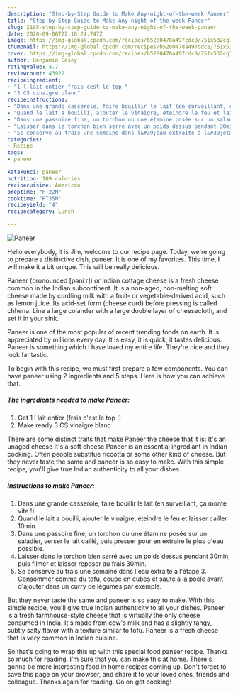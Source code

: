 ```yaml
---
description: "Step-by-Step Guide to Make Any-night-of-the-week Paneer"
title: "Step-by-Step Guide to Make Any-night-of-the-week Paneer"
slug: 2195-step-by-step-guide-to-make-any-night-of-the-week-paneer
date: 2020-09-06T22:10:24.747Z
image: https://img-global.cpcdn.com/recipes/b5280478a497cdc8/751x532cq70/paneer-photo-principale-de-la-recette.jpg
thumbnail: https://img-global.cpcdn.com/recipes/b5280478a497cdc8/751x532cq70/paneer-photo-principale-de-la-recette.jpg
cover: https://img-global.cpcdn.com/recipes/b5280478a497cdc8/751x532cq70/paneer-photo-principale-de-la-recette.jpg
author: Benjamin Casey
ratingvalue: 4.7
reviewcount: 43922
recipeingredient:
- "1 l lait entier frais cest le top "
- "3 CS vinaigre blanc"
recipeinstructions:
- "Dans une grande casserole, faire bouillir le lait (en surveillant, ça monte vite !)"
- "Quand le lait a bouilli, ajouter le vinaigre, éteindre le feu et laisser cailler 10min."
- "Dans une passoire fine, un torchon ou une étamine posée sur un saladier, verser le lait caillé, puis presser pour en extraire le plus d&#39;eau possible."
- "Laisser dans le torchon bien serré avec un poids dessus pendant 30min, puis filmer et laisser reposer au frais 30min."
- "Se conserve au frais une semaine dans l&#39;eau extraite à l&#39;étape 3. Consommer comme du tofu, coupé en cubes et sauté à la poêle avant d&#39;ajouter dans un curry de légumes par exemple."
categories:
- Recipe
tags:
- paneer

katakunci: paneer 
nutrition: 109 calories
recipecuisine: American
preptime: "PT22M"
cooktime: "PT35M"
recipeyield: "4"
recipecategory: Lunch

---
```



![Paneer](https://img-global.cpcdn.com/recipes/b5280478a497cdc8/751x532cq70/paneer-photo-principale-de-la-recette.jpg)

Hello everybody, it is Jim, welcome to our recipe page. Today, we're going to prepare a distinctive dish, paneer. It is one of my favorites. This time, I will make it a bit unique. This will be really delicious.

Paneer (pronounced [pəniːr]) or Indian cottage cheese is a fresh cheese common in the Indian subcontinent. It is a non-aged, non-melting soft cheese made by curdling milk with a fruit- or vegetable-derived acid, such as lemon juice. Its acid-set form (cheese curd) before pressing is called chhena. Line a large colander with a large double layer of cheesecloth, and set it in your sink.

Paneer is one of the most popular of recent trending foods on earth. It is appreciated by millions every day. It is easy, it is quick, it tastes delicious. Paneer is something which I have loved my entire life. They're nice and they look fantastic.


To begin with this recipe, we must first prepare a few components. You can have paneer using 2 ingredients and 5 steps. Here is how you can achieve that.

<!--inarticleads1-->

##### The ingredients needed to make Paneer:

1. Get 1 l lait entier (frais c&#39;est le top !)
1. Make ready 3 CS vinaigre blanc


There are some distinct traits that make Paneer the cheese that it is: It&#39;s an unaged cheese It&#39;s a soft cheese Paneer is an essential ingrediant in Indian cooking. Often people substitue riccotta or some other kind of cheese. But they never taste the same and paneer is so easy to make. With this simple recipe, you&#39;ll give true Indian authenticity to all your dishes. 

<!--inarticleads2-->

##### Instructions to make Paneer:

1. Dans une grande casserole, faire bouillir le lait (en surveillant, ça monte vite !)
1. Quand le lait a bouilli, ajouter le vinaigre, éteindre le feu et laisser cailler 10min.
1. Dans une passoire fine, un torchon ou une étamine posée sur un saladier, verser le lait caillé, puis presser pour en extraire le plus d&#39;eau possible.
1. Laisser dans le torchon bien serré avec un poids dessus pendant 30min, puis filmer et laisser reposer au frais 30min.
1. Se conserve au frais une semaine dans l&#39;eau extraite à l&#39;étape 3. Consommer comme du tofu, coupé en cubes et sauté à la poêle avant d&#39;ajouter dans un curry de légumes par exemple.


But they never taste the same and paneer is so easy to make. With this simple recipe, you&#39;ll give true Indian authenticity to all your dishes. Paneer is a fresh farmhouse-style cheese that is virtually the only cheese consumed in India. It&#39;s made from cow&#39;s milk and has a slightly tangy, subtly salty flavor with a texture similar to tofu. Paneer is a fresh cheese that is very common in Indian cuisine. 

So that's going to wrap this up with this special food paneer recipe. Thanks so much for reading. I'm sure that you can make this at home. There's gonna be more interesting food in home recipes coming up. Don't forget to save this page on your browser, and share it to your loved ones, friends and colleague. Thanks again for reading. Go on get cooking!
